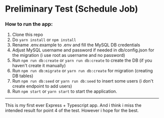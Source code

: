 # Preliminary Test (Schedule Job)

### How to run the app:

1. Clone this repo
2. Do `yarn install` or `npm install`
3. Rename .env.example to .env and fill the MySQL DB credentials
4. Adjust MySQL username and password if needed in db/config.json for the migration (i use root as username and no password)
5. Run `npm run db:create` or `yarn run db:create` to create the DB (if you haven't create it manually)
6. Run `npm run db:migrate` or `yarn run db:create` for migration (creating DB tables)
7. Run `npm run db:seed` or `yarn run db:seed` to insert some users (i don't create endpoint to add users)
8. Run `npm start` or `yarn start` to start the application.

--------------------------------------------------------------------------------------------------

This is my first ever Express + Typescript app. And i think i miss the intended result for point 4 of the test. However
i hope for the best.
